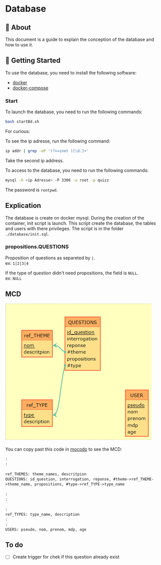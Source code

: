 # Database

## 🧐 About <a name = "about"></a>
This document is a guide to explain the conception of the database and how to use it.

## 🏁 Getting Started <a name = "getting_started"></a>
To use the database, you need to install the following software:
- [docker](https://www.docker.com/)
- [docker-compose](https://docs.docker.com/compose/)

### Start
To launch the database, you need to run the following commands:
```bash
bash startBd.sh
```

For curious: 

To see the ip adresse, run the following command:   
```bash
ip addr | grep -oP '(?<=inet )[\d.]+'
```
Take the second ip address.  
  
    

To access to the database, you need to run the following commands:
```bash
mysql -h <ip Adresse> -P 3306 -u root -p quizz
```
The password is `rootpwd`.  

## Explication
The database is create on docker mysql. During the creation of the container, init script is launch. This script create the database, the tables and users with there privileges. The script is in the folder `./database/init.sql`.

### propositions.QUESTIONS
Proposition of questions as separeted by `|`.   
    ex: `1|2|3|4`   

If the type of question didn't need propositions, the field is `NULL`.   
    ex: `NULL`


## MCD
![MCD](./mcd.png)

You can copy past this code in [mocodo](https://www.mocodo.net) to see the MCD:  
```
:
:

ref_THEMES: theme_names, descritpion
QUESTIONS: id_question, interrogation, reponse, #theme->ref_THEME->theme_name, propositions, #type->ref_TYPE->type_name

:
:

:
ref_TYPES: type_name, description
:
:
USERS: pseudo, nom, prenom, mdp, age
```

## To do
- [ ] Create trigger for chek if this question already exist